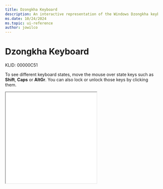 ```yaml
---
title: Dzongkha Keyboard
description: An interactive representation of the Windows Dzongkha keyboard. To see different keyboard states, click or move the mouse over the state keys.
ms.date: 10/24/2024
ms.topic: ui-reference
author: jowilco
---
```


# Dzongkha Keyboard

KLID: 00000C51

To see different keyboard states, move the mouse over state keys such as **Shift**, **Caps** or **AltGr**. You can also lock or unlock those keys by clicking them.

<iframe src="kbddzo.html" height="300"></iframe>
